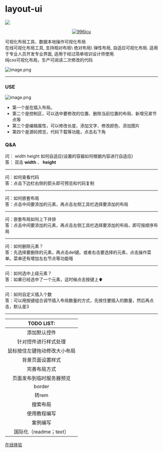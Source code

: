 # layout-ui
![](https://github.com/0123cf/layout-ui/blob/master/logo.png?raw=true)
<p align="center">
    <a href="https://github.com/996icu/996.ICU/blob/master/LICENSE">
        <img alt="996icu" src="https://img.shields.io/badge/license-NPL%20(The%20996%20Prohibited%20License)-blue.svg">
    </a>
</p>
可视化布局工具、数据本地操作可视化布局</br>
在线可视化布局工具, 支持相对布局\ 绝对布局\ 弹性布局, 自适应可视化布局. 适用于专业人员开发专业界面, 适用于经过简单培训设计师使用.</br>
纯css可视化布局，生产可阅读二次修改的代码</br>


![image.png](https://github.com/0123cf/layout-ui/blob/master/imgs/demo_preview.png?raw=true)


-----

### USE

![image.png](https://github.com/0123cf/layout-ui/blob/master/imgs/f68h2j9k2z8b4m24k3l.png?raw=true)

* 第一个是在插入布局。
* 第二个是控制区，可以选中要修改的位置、删除当前位置的布局、新增兄弟节点等
* 第三个是编辑属性，可以修改长度、添加文字、修改颜色、添加图片
* 第四个是源码预览，代码下载等功能，点击右下角

### Q&A
问：
width height 如何自适应(设置的容器如何根据内容进行自适应) <br />
答：
双击 **width** 、 **height**
<hr />
问：如何查看代码 <br />
答：点击下边栏右侧的箭头即可预览和代码复制
<hr />
问：如何嵌套布局 <br />
答：点击中间要添加的元素，再点击左侧工具栏选择要添加的布局
<hr />
问：嵌套布局如何上下并排 <br />
答：点击中间要添加的元素，再点击左侧工具栏选择要添加的布局，即可按顺序布局<br />
<hr />
问：如何删除元素？ <br />
答：先选择要删除的元素，再点击del键。或者右击要选择的元素，点击操作菜单。菜单还有增加左右节点等功能哦<br />
<hr />
问：如何选中上级元素？ <br />
答：如果已经选中了一个元素，这时候点击按键上⬆️<br />
<hr />
问：如何自定义插入个数 <br />
答：可以用按键组合调节插入布局数量的方式，先按住要插入的数量，然后再点击，默认是3<br />


-----

|TODO LIST:|
|:--------:|
|添加默认控件|
|针对控件进行样式处理|
|鼠标按住左键拖动修改大小布局|
|背景页面设置样式|
|完善布局方式|
|页面发布到临时服务器预览|
|border|
|转rem|
|搜索布局|
|使用教程编写|
|案例编写|
|国际化（readme；text）|


[在线体验](http://layoutui.pro/#/index)

